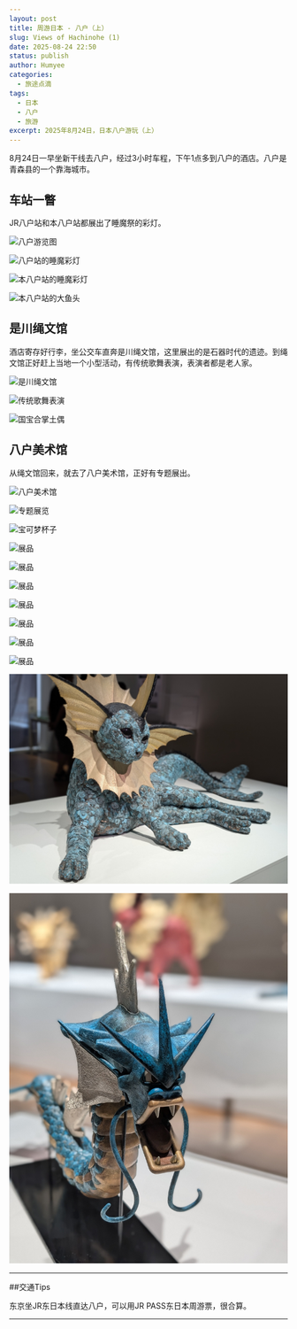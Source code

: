 ```yaml
---
layout: post
title: 周游日本 - 八户（上）
slug: Views of Hachinohe (1)
date: 2025-08-24 22:50
status: publish
author: Humyee
categories: 
  - 旅途点滴
tags: 
  - 日本
  - 八户
  - 旅游
excerpt: 2025年8月24日，日本八户游玩（上）
---
```


8月24日一早坐新干线去八户，经过3小时车程，下午1点多到八户的酒店。八户是青森县的一个靠海城市。

<h2>车站一瞥</h2>

JR八户站和本八户站都展出了睡魔祭的彩灯。

![八户游览图](.\images\20250913-japan02/japan02-01.jpg "八户游览图")

![八户站的睡魔彩灯](.\images\20250913-japan02/japan02-02.jpg "八户站的睡魔彩灯")

![本八户站的睡魔彩灯](.\images\20250913-japan02/japan02-03.jpg "本八户站的睡魔彩灯")

![本八户站的大鱼头](.\images\20250913-japan02/japan02-04.jpg "本八户站的大鱼头")


<h2>是川绳文馆</h2>

酒店寄存好行李，坐公交车直奔是川绳文馆，这里展出的是石器时代的遗迹。到绳文馆正好赶上当地一个小型活动，有传统歌舞表演，表演者都是老人家。

![是川绳文馆](.\images\20250913-japan02/japan02-05.jpg "是川绳文馆")

![传统歌舞表演](.\images\20250913-japan02/japan02-06.jpg "传统歌舞表演")

![国宝合掌土偶](.\images\20250913-japan02/japan02-07.jpg "国宝合掌土偶")


<h2>八户美术馆</h2>

从绳文馆回来，就去了八户美术馆，正好有专题展出。

![八户美术馆](.\images\20250913-japan02/japan02-08.jpg "八户美术馆")

![专题展览](.\images\20250913-japan02/japan02-09.jpg "专题展览")

![宝可梦杯子](.\images\20250913-japan02/japan02-10.jpg "宝可梦杯子")

![展品](.\images\20250913-japan02/japan02-11.jpg "展品")

![展品](.\images\20250913-japan02/japan02-12.jpg "展品")

![展品](.\images\20250913-japan02/japan02-13.jpg "展品")

![展品](.\images\20250913-japan02/japan02-14.jpg "展品")

![展品](.\images\20250913-japan02/japan02-15.jpg "展品")

![展品](.\images\20250913-japan02/japan02-16.jpg "展品")

![展品](.\images\20250913-japan02/japan02-17.jpg "展品")

![展品](.\images\20250913-japan02/japan02-18.jpg "展品")

![展品](.\images\20250913-japan02/japan02-19.jpg "展品")


---

##交通Tips

东京坐JR东日本线直达八户，可以用JR PASS东日本周游票，很合算。

---